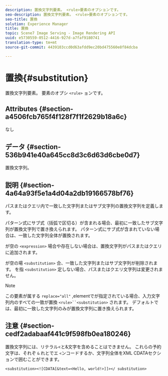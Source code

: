 ```yaml
---
description: 置換文字列要素。 <rule>要素のオプションです。
seo-description: 置換文字列要素。 <rule>要素のオプションです。
seo-title: 置換
solution: Experience Manager
title: 置換
topic: Scene7 Image Serving - Image Rendering API
uuid: e5730559-0512-4416-927d-a7faf9180741
translation-type: tm+mt
source-git-commit: 4439103ccd0d63afdd9ec20bd475560e8f84dcba

---
```



# 置換{#substitution}

置換文字列要素。 要素のオプシ `<rule>` ョンです。

## Attributes {#section-a4506fcb765f4f128f7f1f2629b18a6c}

なし

## データ {#section-536b941e40a645cc8d3c6d63d6cbe0d7}

置換文字列。

## 説明 {#section-4a64a93f5e1a4d04a2db19166578bf76}

パスまたはクエリ内で一致した文字列またはサブ文字列の置換文字列を定義します。

パターン式にサブ式（括弧で区切る）が含まれる場合、最初に一致したサブ文字列が置換文字列で置き換えられます。 パターン式にサブ式が含まれていない場合は、一致した文字列全体が置換されます。

が空の `<expression>` 場合や存在しない場合は、置換文字列がパスまたはクエリに追加されます。

が空の場 `<substitution>` 合、一致した文字列またはサブ文字列が削除されます。 を指 `<substitution>` 定しない場合、パスまたはクエリ文字列は変更されません。

>[!NOTE]
>
>この要素が属する `replace="all"` ,elementでが指定されている場合、入力文字列内のすべての一致が置換 `<rule>``<substitution>` されます。 デフォルトでは、最初に一致した文字列のみが置換文字列に置き換えられます。

## 注意 {#section-cedf2adabaaf441c9f598fb0ea180246}

置換文字列には、リテラル&lt;と&amp;文字を含めることはできません。 これらの予約文字は、それぞ `&` れとでエ `<`ンコードするか、文字列全体をXML CDATAセクションで囲むことができます。

`<substitution><![CDATA[&text=<Hello, world!>]]></ substitution>`
